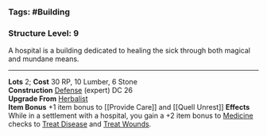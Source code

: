 ### Tags: #Building 
### Structure Level: 9

A hospital is a building dedicated to healing the sick through both magical and mundane means.

---

**Lots** 2; **Cost** 30 RP, 10 Lumber, 6 Stone  
**Construction** [Defense](https://2e.aonprd.com/Skills.aspx?ID=21) (expert) DC 26  
**Upgrade From** [Herbalist](https://2e.aonprd.com/KMStructures.aspx?ID=21)  
**Item Bonus** +1 item bonus to [[Provide Care]] and [[Quell Unrest]]
**Effects** While in a settlement with a hospital, you gain a +2 item bonus to [Medicine](https://2e.aonprd.com/Skills.aspx?ID=9) checks to [Treat Disease](https://2e.aonprd.com/Actions.aspx?ID=55) and [Treat Wounds](https://2e.aonprd.com/Actions.aspx?ID=57).